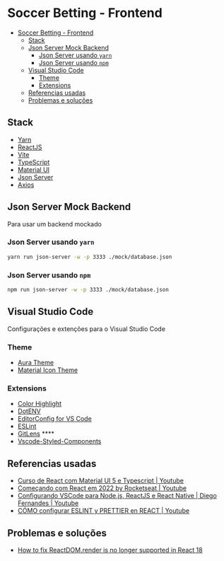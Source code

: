 # Soccer Betting - Frontend

- [Soccer Betting - Frontend](#soccer-betting---frontend)
  - [Stack](#stack)
  - [Json Server Mock Backend](#json-server-mock-backend)
    - [Json Server usando `yarn`](#json-server-usando-yarn)
    - [Json Server usando `npm`](#json-server-usando-npm)
  - [Visual Studio Code](#visual-studio-code)
    - [Theme](#theme)
    - [Extensions](#extensions)
  - [Referencias usadas](#referencias-usadas)
  - [Problemas e soluções](#problemas-e-soluções)


## Stack

- [Yarn](https://yarnpkg.com/getting-started)
- [ReactJS](https://reactjs.org/docs/getting-started.html)
- [Vite](https://vitejs.dev/guide/)
- [TypeScript](https://www.typescriptlang.org/docs/)
- [Material UI](https://mui.com/material-ui/getting-started/overview/)
- [Json Server](https://github.com/typicode/json-server)
- [Axios](https://github.com/axios/axios)

## Json Server Mock Backend

Para usar um backend mockado

### Json Server usando `yarn`

```bash
yarn run json-server -w -p 3333 ./mock/database.json
```

### Json Server usando `npm`

```bash
npm run json-server -w -p 3333 ./mock/database.json
```


## Visual Studio Code

Configurações e extenções para o Visual Studio Code

### Theme

- [Aura Theme](https://marketplace.visualstudio.com/items?itemName=DaltonMenezes.aura-theme)
- [Material Icon Theme](https://marketplace.visualstudio.com/items?itemName=PKief.material-icon-theme)

### Extensions

- [Color Highlight](https://marketplace.visualstudio.com/items?itemName=naumovs.color-highlight)
- [DotENV](https://marketplace.visualstudio.com/items?itemName=mikestead.dotenv)
- [EditorConfig for VS Code](https://marketplace.visualstudio.com/items?itemName=EditorConfig.EditorConfig)
- [ESLint](https://marketplace.visualstudio.com/items?itemName=dbaeumer.vscode-eslint)
- [GitLens](https://marketplace.visualstudio.com/items?itemName=eamodio.gitlens) ****
- [Vscode-Styled-Components](https://marketplace.visualstudio.com/items?itemName=styled-components.vscode-styled-components)

## Referencias usadas

- [Curso de React com Material UI 5 e Typescript | Youtube](https://youtube.com/playlist?list=PL29TaWXah3iaqOejItvW--TaFr9NcruyQ)
- [Começando com React em 2022 by Rocketseat | Youtube](https://youtu.be/pDbcC-xSat4)
- [Configurando VSCode para Node.js, ReactJS e React Native | Diego Fernandes | Youtube](https://youtu.be/c7P03kkrEG8)
- [CÓMO configurar ESLINT y PRETTIER en REACT | Youtube](https://youtu.be/3BHXuZvI4FI)

## Problemas e soluções

- [How to fix ReactDOM.render is no longer supported in React 18](https://www.codingdeft.com/posts/react-dom-render-not-supported-react-18/)



